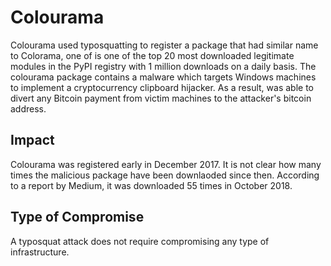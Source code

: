 # Colourama

Colourama used typosquatting to register a package that had similar name to
Colorama, one of is one of the top 20 most downloaded legitimate modules
in the PyPI registry with 1 million downloads on a daily basis. The colourama
package contains a malware which targets Windows machines to implement a
cryptocurrency clipboard hijacker. As a result, was able to divert any
Bitcoin payment from victim machines to the attacker's bitcoin address.

## Impact

Colourama was registered early in December 2017. It is not clear how many times
the malicious package have been downlaoded since then. According to a report by
Medium, it was downloaded 55 times in October 2018.

## Type of Compromise

A typosquat attack does not require compromising any type of infrastructure.
